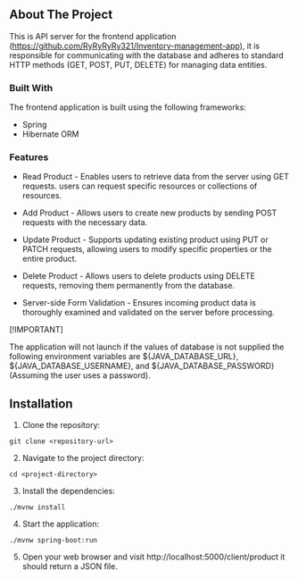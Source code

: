 ## About The Project


This is API server for the frontend application (https://github.com/RyRyRyRy321/Inventory-management-app), it is responsible for communicating with the database and adheres to standard HTTP methods (GET, POST, PUT, DELETE) for managing data entities.

### Built With

The frontend application is built using the following frameworks:

* Spring
* Hibernate ORM

### Features

* Read Product - Enables users to retrieve data from the server using GET requests. users can request specific resources or collections of resources.

* Add Product - Allows users to create new products by sending POST requests with the necessary data.

* Update Product - Supports updating existing product using PUT or PATCH requests, allowing users to modify specific properties or the entire product.

* Delete Product - Allows users to delete products using DELETE requests, removing them permanently from the database.

* Server-side Form Validation - Ensures incoming product data is thoroughly examined and validated on the server before processing.


[!IMPORTANT]

The application will not launch if the values of database is not supplied the following environment variables are ${JAVA_DATABASE_URL}, ${JAVA_DATABASE_USERNAME}, and ${JAVA_DATABASE_PASSWORD} (Assuming the user uses a password).

## Installation

1. Clone the repository:

```
git clone <repository-url>
```


2. Navigate to the project directory:

```
cd <project-directory>
```


3. Install the dependencies:

```
./mvnw install
```


4. Start the application:

```
./mvnw spring-boot:run
```


5. Open your web browser and visit http://localhost:5000/client/product it should return a JSON file.